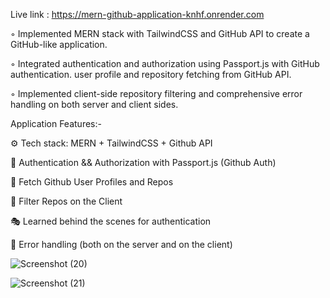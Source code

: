Live link : https://mern-github-application-knhf.onrender.com




◦ Implemented MERN stack with TailwindCSS and GitHub API to create a GitHub-like application.

◦ Integrated authentication and authorization using Passport.js with GitHub authentication. user profile and
  repository fetching from GitHub API.
  
◦ Implemented client-side repository filtering and comprehensive error handling on both server and client
sides.




Application Features:-

⚙️ Tech stack: MERN + TailwindCSS + Github API

🔑 Authentication && Authorization with Passport.js (Github Auth)

👾 Fetch Github User Profiles and Repos

🚀 Filter Repos on the Client

🎭 Learned behind the scenes for authentication

🐛 Error handling (both on the server and on the client)


![Screenshot (20)](https://github.com/PandeyRahulPandey/Mern_GitHub_Application/assets/118816805/9c760119-da8d-4306-9d7e-1f5aa5c7e031)



![Screenshot (21)](https://github.com/PandeyRahulPandey/Mern_GitHub_Application/assets/118816805/5b2d4880-7db4-4479-9762-053faea7f977)
